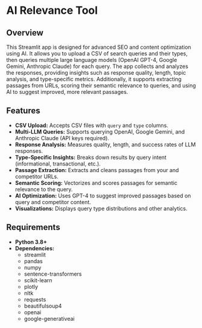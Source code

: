 # AI Relevance Tool

## Overview

This Streamlit app is designed for advanced SEO and content optimization using AI. It allows you to upload a CSV of search queries and their types, then queries multiple large language models (OpenAI GPT-4, Google Gemini, Anthropic Claude) for each query. The app collects and analyzes the responses, providing insights such as response quality, length, topic analysis, and type-specific metrics. Additionally, it supports extracting passages from URLs, scoring their semantic relevance to queries, and using AI to suggest improved, more relevant passages.

## Features

- **CSV Upload:** Accepts CSV files with `query` and `type` columns.
- **Multi-LLM Queries:** Supports querying OpenAI, Google Gemini, and Anthropic Claude (API keys required).
- **Response Analysis:** Measures quality, length, and success rates of LLM responses.
- **Type-Specific Insights:** Breaks down results by query intent (informational, transactional, etc.).
- **Passage Extraction:** Extracts and cleans passages from your and competitor URLs.
- **Semantic Scoring:** Vectorizes and scores passages for semantic relevance to the query.
- **AI Optimization:** Uses GPT-4 to suggest improved passages based on query and competitor content.
- **Visualizations:** Displays query type distributions and other analytics.

## Requirements

- **Python 3.8+**
- **Dependencies:**
  - streamlit
  - pandas
  - numpy
  - sentence-transformers
  - scikit-learn
  - plotly
  - nltk
  - requests
  - beautifulsoup4
  - openai
  - google-generativeai
